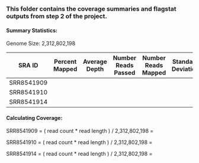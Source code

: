 ### This folder contains the coverage summaries and flagstat outputs from step 2 of the project.
#### Summary Statistics:
Genome Size: 2,312,802,198

| SRA ID | Percent Mapped | Average Depth | Number Reads Passed | Number Reads Mapped | Standard Deviation | Coverage |
| :-----: | :-----: | :-----: | :-----: | :-----: | :-----: | :-----: |
| SRR8541909 |  |  |  |  |  |  |
| SRR8541910 |  |  |  |  |  |  |
| SRR8541914 |  |  |  |  |  |  |

#### Calculating Coverage:
SRR8541909 = ( read count * read length ) / 2,312,802,198 = 

SRR8541910 = ( read count * read length ) / 2,312,802,198 =

SRR8541914 = ( read count * read length ) / 2,312,802,198 =

